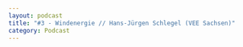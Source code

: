 ```yaml
---
layout: podcast
title: "#3 - Windenergie // Hans-Jürgen Schlegel (VEE Sachsen)"
category: Podcast
---
```


<p><script class="podigee-podcast-player" src="https://cdn.podigee.com/podcast-player/javascripts/podigee-podcast-player.js" data-configuration="https://interviews-4-future.podigee.io/3-i4f/embed?context=external"></script></p>
